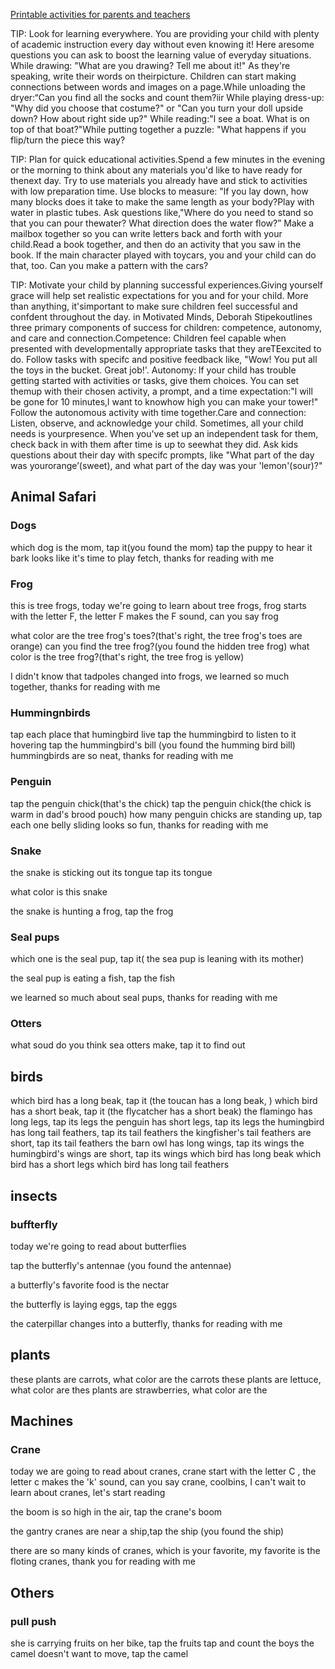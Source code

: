 


[Printable activities for parents and teachers](https://khankids.zendesk.com/hc/en-us/articles/360041004572-Printable-activities-for-parents-and-teachers#h_01EN1NR1D0AE21PXJ1KFY79TBB)

TIP: Look for learning everywhere.
You are providing your child with plenty of academic instruction every day without even knowing it! Here aresome questions you can ask to boost the learning value of everyday situations. While drawing: "What are you drawing? Tell me about it!" As they're speaking, write their words on theirpicture. Children can start making connections between words and images on a page.While unloading the dryer:“Can you find all the socks and count them?iir While playing dress-up: "Why did you choose that costume?" or "Can you turn your doll upside down?
How about right side up?"
While reading:"l see a boat. What is on top of that boat?"While putting together a puzzle: "What happens if you flip/turn the piece this way?

TIP: Plan for quick educational activities.Spend a few minutes in the evening or the morning to think about any materials you'd like to have ready for thenext day. Try to use materials you already have and stick to activities with low preparation time. Use blocks to measure: "lf you lay down, how many blocks does it take to make the same length as your body?Play with water in plastic tubes. Ask questions like,"Where do you need to stand so that you can pour thewater? What direction does the water flow?”
Make a mailbox together so you can write letters back and forth with your child.Read a book together, and then do an activity that you saw in the book. lf the main character played with toycars, you and your child can do that, too. Can you make a pattern with the cars?

TIP: Motivate your child by planning successful experiences.Giving yourself grace will help set realistic expectations for you and for your child. More than anything, it'simportant to make sure children feel successful and confdent throughout the day. in Motivated Minds, Deborah Stipekoutlines three primary components of success for children: competence, autonomy, and care and connection.Competence: Children feel capable when presented with developmentally appropriate tasks that they areTEexcited to do. Follow tasks with specifc and positive feedback like, "Wow! You put all the toys in the bucket. Great job!'. Autonomy: lf your child has trouble getting started with activities or tasks, give them choices. You can set themup with their chosen activity, a prompt, and a time expectation:"l will be gone for 10 minutes,l want to knowhow high you can make your tower!" Follow the autonomous activity with time together.Care and connection: Listen, observe, and acknowledge your child. Sometimes, all your child needs is yourpresence. When you've set up an independent task for them, check back in with them after time is up to seewhat they did. Ask kids questions about their day with specifc prompts, like "What part of the day was yourorange’(sweet), and what part of the day was your 'lemon'(sour)?"

## Animal Safari

### Dogs
which dog is the mom, tap it(you found the mom)
tap the puppy to hear it bark
looks like it's time to play fetch, thanks for reading with me

### Frog
this is tree frogs, today we're going to learn about tree frogs, frog starts with the letter F, the letter F makes the F sound, can you say frog

what color are the tree frog's toes?(that's right, the tree frog's toes are orange)
can you find the tree frog?(you found the hidden tree frog)
what color is the tree frog?(that's right, the tree frog is yellow)

I didn't know that tadpoles changed into frogs, we learned so much together, thanks for reading with me

### Hummingnbirds
tap each place that humingbird live
tap the hummingbird to listen to it hovering
tap the hummingbird's bill (you found the humming bird bill)
hummingbirds are so neat, thanks for reading with me

### Penguin
tap the penguin chick(that's the chick)
tap the penguin chick(the chick is warm in dad's brood pouch)
how many penguin chicks are standing up, tap each one
belly sliding looks so fun, thanks for reading with me


### Snake
the snake is sticking out its tongue tap its tongue

what color is this snake

the snake is hunting a frog, tap the frog

### Seal pups

which one is the seal pup, tap it( the sea pup is leaning with its mother)

the seal pup is eating a fish, tap the fish

we learned so much about seal pups, thanks for reading with me

### Otters

what soud do you think sea otters make, tap it to find out




## birds
which bird has a long beak, tap it (the toucan has a long beak, )
which bird has a short beak, tap it (the flycatcher has a short beak)
the flamingo has long legs, tap its legs
the penguin has short legs, tap its legs
the humingbird has long tail feathers, tap its tail feathers
the kingfisher's tail feathers are short, tap its tail feathers
the barn owl has long wings, tap its wings
the humingbird's wings are short, tap its wings
which bird has long beak
which bird has a short legs
which bird has long tail feathers

## insects

### buffterfly
today we're going to read about butterflies

tap the butterfly's antennae (you found the antennae)

a butterfly's favorite food is the nectar

the butterfly is laying eggs, tap the eggs

the caterpillar changes into a butterfly, thanks for reading with me

## plants

these plants are carrots, what color are the carrots
these plants are lettuce, what color are 
thes plants are strawberries, what color are the 

## Machines

### Crane
today we are going to read about cranes, crane start with the letter C , the letter c makes the 'k' sound, can you say crane, coolbins, I can't wait to learn about cranes, let's start reading

the boom is so high in the air, tap the crane's boom

the gantry cranes are near a ship,tap the ship (you found the ship)

there are so many kinds of cranes, which is your favorite, my favorite is the floting cranes, thank you for reading with me


## Others

### pull push

she is carrying fruits on her bike, tap the fruits
tap and count the boys
the camel doesn't want to move, tap the camel
